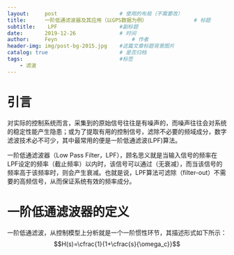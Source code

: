 ```yaml
---
layout:     post   				    # 使用的布局（不需要改）
title:      一阶低通滤波器及其应用（以GPS数据为例） 				# 标题 
subtitle:    LPF                    #副标题
date:       2019-12-26 				# 时间
author:     Feyn 						# 作者
header-img: img/post-bg-2015.jpg 	#这篇文章标题背景图片
catalog: true 						# 是否归档
tags:								#标签
    - 滤波
---
```


# 引言
对实际的控制系统而言，采集到的原始信号往往是有噪声的，而噪声往往会对系统的稳定性能产生隐患；或为了提取有用的控制信号，滤除不必要的频域成分，数字滤波技术必不可少，其中最常用的便是一阶低通滤波(LPF)算法。

一阶低通滤波器（Low Pass Filter，LPF），顾名思义就是当输入信号的频率在LPF设定的频率（截止频率）以内时，该信号可以通过（无衰减），而当该信号的频率高于该频率时，则会产生衰减。也就是说，LPF算法可滤除（filter-out）不需要的高频信号，从而保证系统有效的频率成分。

# 一阶低通滤波器的定义
一阶低通滤波，从控制模型上分析就是一个一阶惯性环节，其描述形式如下所示：
$$H(s)=\cfrac{1}{1+\cfrac{s}{\omega_c}}$$
